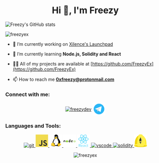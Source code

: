 <h1 align="center">Hi 👋, I'm Freezy</h1>

![Freezy's GitHub stats](https://github-readme-stats.vercel.app/api?username=freezyex&include_all_commits=true&hide=prs&show_icons=true&theme=omni)
<p align="left"> <img src="https://komarev.com/ghpvc/?username=freezyex&label=Profile%20views&color=0e75b6&style=flat" alt="freezyex" /> </p>


- 🔭 I’m currently working on [Xilence's Launchpad](https://xilence.us/)

- 🌱 I’m currently learning **Node.js, Solidity and React**

- 👨‍💻 All of my projects are available at [https://github.com/FreezyEx](https://github.com/FreezyEx)

- 📫 How to reach me **0xfreezy@protonmail.com**

<h3 align="left">Connect with me:</h3>
<p align="center">
<a href="https://twitter.com/freezydev" target="blank"><img align="center" src="https://raw.githubusercontent.com/rahuldkjain/github-profile-readme-generator/master/src/images/icons/Social/twitter.svg" alt="freezydev" height="30" width="40" /></a>
 <a href="https://t.me/FreezyDev" target="blank"><img align="center" src="tg.svg" alt="freezydev" height="40" width="40"/></a>
</p>

<h3 align="left">Languages and Tools:</h3>
<p align="center"> 
<a href="https://git-scm.com/" target="_blank" rel="noreferrer"> <img src="https://www.vectorlogo.zone/logos/git-scm/git-scm-icon.svg" alt="git" width="40" height="40"/>
</a> <a href="https://developer.mozilla.org/en-US/docs/Web/JavaScript" target="_blank" rel="noreferrer"> <img src="https://raw.githubusercontent.com/devicons/devicon/master/icons/javascript/javascript-original.svg" alt="javascript" width="40" height="40"/> </a> 
<a href="https://www.linux.org/" target="_blank" rel="noreferrer"> <img src="https://raw.githubusercontent.com/devicons/devicon/master/icons/linux/linux-original.svg" alt="linux" width="40" height="40"/> </a> 
<a href="https://nodejs.org" target="_blank" rel="noreferrer"> <img src="https://raw.githubusercontent.com/devicons/devicon/master/icons/nodejs/nodejs-original-wordmark.svg" alt="nodejs" width="40" height="40"/> </a> 
<a href="https://reactjs.org/" target="_blank" rel="noreferrer"> <img src="https://raw.githubusercontent.com/devicons/devicon/master/icons/react/react-original-wordmark.svg" alt="react" width="40" height="40"/> </a>
<a href="https://code.visualstudio.com/" target="_blank" rel="noreferrer"> <img src="https://cdn.jsdelivr.net/gh/devicons/devicon/icons/vscode/vscode-original.svg" alt="vscode" width="40" height="40"/> </a>
 <a href="https://docs.soliditylang.org/" target="_blank" rel="noreferrer"> <img src="https://cdn.jsdelivr.net/gh/devicons/devicon/icons/solidity/solidity-plain.svg" alt="solidity" width="40" height="40"/> </a>
<a href="https://hardhat.org/" target="_blank" rel="noreferrer"> <img src="hardhat.svg" alt="hardhat" width="40" height="40"/> </a> 
</p>

<p align="center"><img src="https://github-readme-stats.vercel.app/api/top-langs?username=freezyex&show_icons=true&locale=en&layout=compact&hide=typescript,shell" alt="freezyex" /></p>



